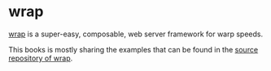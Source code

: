 # wrap

[wrap](https://crates.io/crates/warp) is a super-easy, composable, web server framework for warp speeds.

This books is mostly sharing the examples that can be found in the [source repository of wrap](https://github.com/seanmonstar/warp).

